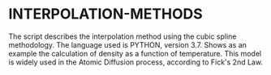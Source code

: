 # INTERPOLATION-METHODS
The script describes the interpolation method using the cubic spline methodology. The language used is PYTHON, version 3.7. Shows as an example the calculation of density as a function of temperature. This model is widely used in the Atomic Diffusion process, according to Fick's 2nd Law.

